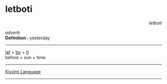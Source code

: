 
# letboti

<div align="right"><i>letboti</i></div>

*adverb*  
**Definition :** yesterday  

---

[let](let.md) + [bo](bo.md) + [ti](ti.md)  
before + sun + time  

---

[Kivümi Language](../README.md)

---
